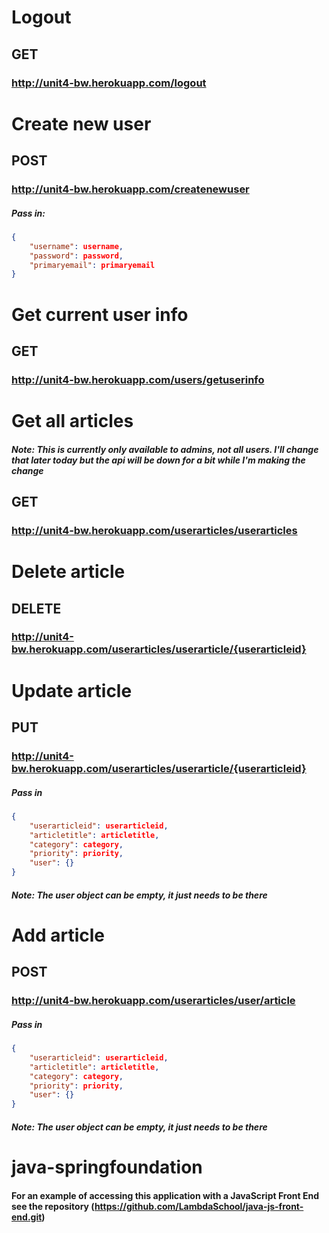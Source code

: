 # Logout
## GET 
### http://unit4-bw.herokuapp.com/logout

# Create new user
## POST 
### http://unit4-bw.herokuapp.com/createnewuser
##### Pass in:
```json
{
    "username": username,
    "password": password,
    "primaryemail": primaryemail
}
```


# Get current user info
## GET 
### http://unit4-bw.herokuapp.com/users/getuserinfo

# Get all articles
##### Note: This is currently only available to admins, not all users. I'll change that later today but the api will be down for a bit while I'm making the change
## GET
### http://unit4-bw.herokuapp.com/userarticles/userarticles

# Delete article
## DELETE
### http://unit4-bw.herokuapp.com/userarticles/userarticle/{userarticleid}

# Update article
## PUT
### http://unit4-bw.herokuapp.com/userarticles/userarticle/{userarticleid}
##### Pass in
```json
{
    "userarticleid": userarticleid,
    "articletitle": articletitle,
    "category": category,
    "priority": priority,
    "user": {}
}
```
##### Note: The user object can be empty, it just needs to be there

# Add article
## POST
### http://unit4-bw.herokuapp.com/userarticles/user/article
##### Pass in
```json
{
    "userarticleid": userarticleid,
    "articletitle": articletitle,
    "category": category,
    "priority": priority,
    "user": {}
}
```
##### Note: The user object can be empty, it just needs to be there

# java-springfoundation

#### For an example of accessing this application with a JavaScript Front End see the repository (https://github.com/LambdaSchool/java-js-front-end.git)
